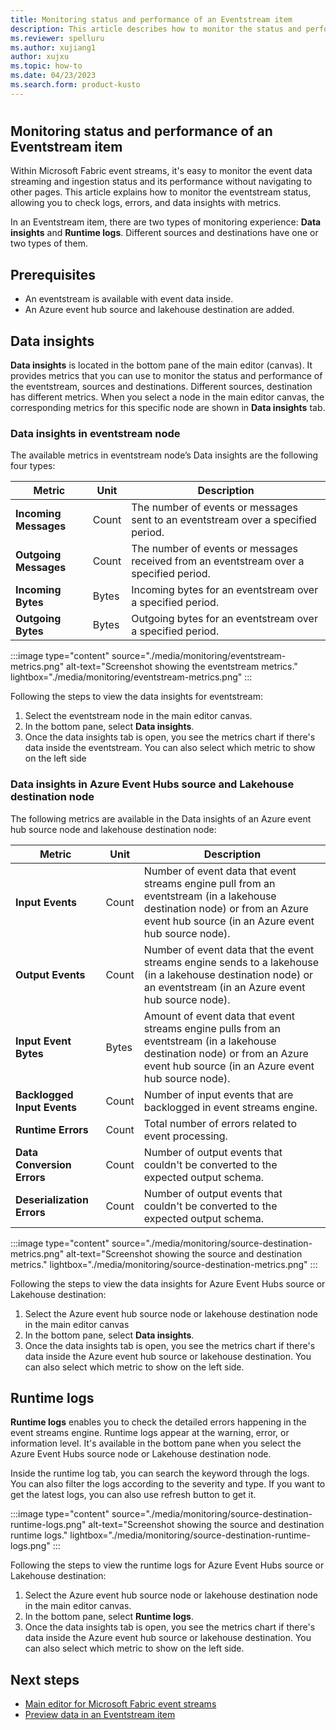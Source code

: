 ```yaml
---
title: Monitoring status and performance of an Eventstream item
description: This article describes how to monitor the status and performance of an Eventstream item with Microsoft Fabric event streams feature.
ms.reviewer: spelluru
ms.author: xujiang1
author: xujxu
ms.topic: how-to
ms.date: 04/23/2023
ms.search.form: product-kusto
---
```


# 

## Monitoring status and performance of an Eventstream item

Within Microsoft Fabric event streams, it's easy to monitor the event data streaming and ingestion status and its performance without navigating to other pages. This article explains how to monitor the eventstream status, allowing you to check logs, errors, and data insights with metrics. 

In an Eventstream item, there are two types of monitoring experience: **Data insights** and **Runtime logs**. Different sources and destinations have one or two types of them.

## Prerequisites 

- An eventstream is available with event data inside. 
- An Azure event hub source and lakehouse destination are added. 

## Data insights 

**Data insights** is located in the bottom pane of the main editor (canvas). It provides metrics that you can use to monitor the status and performance of the eventstream, sources and destinations. Different sources, destination has different metrics. When you select a node in the main editor canvas, the corresponding metrics for this specific node are shown in **Data insights** tab.

### Data insights in eventstream node

The available metrics in eventstream node’s Data insights are the following four types:

| Metric                 | Unit                               | Description                     |
| ---------------------- | ---------------------------------------- | --------------------------|
| **Incoming Messages** | Count | The number of events or messages sent to an eventstream over a specified period. |
| **Outgoing  Messages** | Count | The number of events or messages received from an eventstream over a specified period. |
| **Incoming Bytes** | Bytes | Incoming bytes for an eventstream over a specified period. |
| **Outgoing Bytes** | Bytes | Outgoing bytes for an eventstream over a specified period. |

:::image type="content" source="./media/monitoring/eventstream-metrics.png" alt-text="Screenshot showing the eventstream metrics." lightbox="./media/monitoring/eventstream-metrics.png" :::

Following the steps to view the data insights for eventstream: 

1. Select the eventstream node in the main editor canvas. 
2. In the bottom pane, select **Data insights**. 
3. Once the data insights tab is open, you see the metrics chart if there's data inside the eventstream. You can also select which metric to show on the left side


### Data insights in Azure Event Hubs source and Lakehouse destination node 

The following metrics are available in the Data insights of an Azure event hub source node and lakehouse destination node: 

| Metric                 | Unit                               | Description                     |
| ---------------------- | ---------------------------------------- | --------------------------|
| **Input Events**  | Count | Number of event data that event streams engine pull from an eventstream (in a lakehouse destination node) or from an Azure event hub source (in an Azure event hub source node). |
| **Output Events** | Count | Number of event data that the event streams engine sends to a lakehouse (in a lakehouse destination node) or an eventstream (in an Azure event hub source node). |
| **Input Event Bytes** | Bytes | Amount of event data that event streams engine pulls from an eventstream (in a lakehouse destination node) or from an Azure event hub source (in an Azure event hub source node). |
| **Backlogged Input Events** | Count | Number of input events that are backlogged in event streams engine. |
| **Runtime Errors** | Count | Total number of errors related to event processing. |
| **Data Conversion Errors** | Count | Number of output events that couldn't be converted to the expected output schema. |
| **Deserialization Errors** | Count | Number of output events that couldn't be converted to the expected output schema. |

:::image type="content" source="./media/monitoring/source-destination-metrics.png" alt-text="Screenshot showing the source and destination metrics." lightbox="./media/monitoring/source-destination-metrics.png" :::

Following the steps to view the data insights for Azure Event Hubs source or Lakehouse destination: 

1. Select the Azure event hub source node or lakehouse destination node in the main editor canvas 
2. In the bottom pane, select **Data insights**. 
3. Once the data insights tab is open, you see the metrics chart if there's data inside the Azure event hub source or lakehouse destination. You can also select which metric to show on the left side.


## Runtime logs 

**Runtime logs** enables you to check the detailed errors happening in the event streams engine. Runtime logs appear at the warning, error, or information level. It's available in the bottom pane when you select the Azure Event Hubs source node or Lakehouse destination node. 

Inside the runtime log tab, you can search the keyword through the logs. You can also filter the logs according to the severity and type. If you want to get the latest logs, you can also use refresh button to get it. 

:::image type="content" source="./media/monitoring/source-destination-runtime-logs.png" alt-text="Screenshot showing the source and destination runtime logs." lightbox="./media/monitoring/source-destination-runtime-logs.png" :::

Following the steps to view the runtime logs for Azure Event Hubs source or Lakehouse destination: 

1. Select the Azure event hub source node or lakehouse destination node in the main editor canvas. 
2. In the bottom pane, select **Runtime logs**. 
3. Once the data insights tab is open, you see the metrics chart if there's data inside the Azure event hub source or lakehouse destination. You can also select which metric to show on the left side. 


## Next steps

- [Main editor for Microsoft Fabric event streams](./main-editor.md)
- [Preview data in an Eventstream item](./preview-data.md)